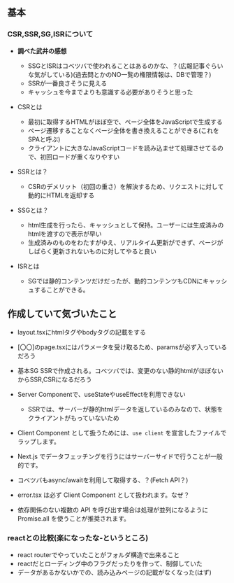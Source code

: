## 基本

### CSR,SSR,SG,ISRについて

- **調べた武井の感想**
  - SSGとISRはコベツバで使われることはあるのかな、？(広報記事ぐらいな気がしている)(過去問とかのNO一覧の権限情報は、DBで管理？)
  - SSRが一番良さそうに見える
  - キャッシュを今までよりも意識する必要がありそうと思った

- CSRとは
  - 最初に取得するHTMLがほぼ空で、ページ全体をJavaScriptで生成する
  - ページ遷移することなくページ全体を書き換えることができる(これをSPAと呼ぶ)
  - クライアントに大きなJavaScriptコードを読み込ませて処理させてるので、初回ロードが重くなりやすい

- SSRとは？
  - CSRのデメリット（初回の重さ）を解決するため、リクエストに対して動的にHTMLを返却する

- SSGとは？
  - html生成を行ったら、キャッシュとして保持。ユーザーには生成済みのhtmlを渡すので表示が早い
  - 生成済みのものをわたすがゆえ、リアルタイム更新ができず、ページがしばらく更新されないものに対してやると良い

- ISRとは
  - SGでは静的コンテンツだけだったが、動的コンテンツもCDNにキャッシュすることができる。

## 作成していて気づいたこと

- layout.tsxにhtmlタグやbodyタグの記載をする
- [〇〇]のpage.tsxにはパラメータを受け取るため、paramsが必ず入っているだろう

- 基本SG SSRで作成される。コベツバでは、変更のない静的htmlがほぼないからSSR,CSRになるだろう

- Server Componentで、useStateやuseEffectを利用できない
  - SSRでは、サーバーが静的htmlデータを返しているのみなので、状態をクライアントがもっていないため
- Client Component として扱うためには、`use client` を宣言したファイルでラップします。

- Next.js でデータフェッチングを行うにはサーバーサイドで行うことが一般的です。
- コベツバもasync/awaitを利用して取得する、？(Fetch API？)

- error.tsx は必ず Client Component として扱われます。なぜ？
- 依存関係のない複数の API を呼び出す場合は処理が並列になるように Promise.all を使うことが推奨されます。


### reactとの比較(楽になったな‐というところ)
- react routerでやっていたことがフォルダ構造で出来ること
- reactだとローディング中のフラグだったりを作って、制御していた
- データがあるかないかでの、読み込みページの記載がなくなった(はず)
